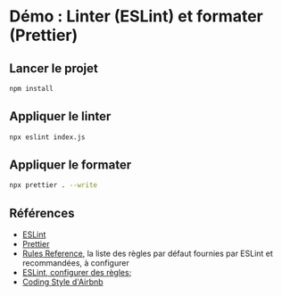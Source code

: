 # Démo : Linter (ESLint) et formater (Prettier)

## Lancer le projet

~~~bash
npm install
~~~

## Appliquer le linter

~~~bash
npx eslint index.js
~~~

## Appliquer le formater

~~~bash
npx prettier . --write
~~~

## Références

- [ESLint](https://eslint.org/)
- [Prettier](https://prettier.io/)
- [Rules Reference](https://eslint.org/docs/latest/rules/), la liste des règles par défaut fournies par ESLint et recommandées, à configurer
- [ESLint, configurer des règles](https://eslint.org/docs/latest/use/configure/rules);
- [Coding Style d'Airbnb](https://github.com/airbnb/javascript)
